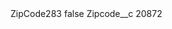 <?xml version="1.0" encoding="UTF-8"?>
<CustomMetadata xmlns="http://soap.sforce.com/2006/04/metadata" xmlns:xsi="http://www.w3.org/2001/XMLSchema-instance" xmlns:xsd="http://www.w3.org/2001/XMLSchema">
    <label>ZipCode283</label>
    <protected>false</protected>
    <values>
        <field>Zipcode__c</field>
        <value xsi:type="xsd:string">20872</value>
    </values>
</CustomMetadata>
